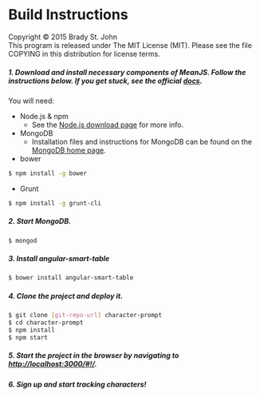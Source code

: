 # Build Instructions
Copyright &copy; 2015 Brady St. John <br />
This program is released under The MIT License (MIT).
Please see the file COPYING in this distribution for
license terms.

##### 1. Download and install necessary components of MeanJS. Follow the instructions below. If you get stuck, see the official [docs](http://meanjs.org/docs.html).
You will need:
- Node.js & npm
	- See the [Node.js download page](https://nodejs.org/download/) for more info.
- MongoDB
	- Installation files and instructions for MongoDB can be found on the [MongoDB home page](https://www.mongodb.org/downloads).
- bower
```sh
$ npm install -g bower
```
- Grunt
```sh
$ npm install -g grunt-cli
```



##### 2. Start MongoDB.

```sh
$ mongod
```
##### 3. Install angular-smart-table

```sh
$ bower install angular-smart-table
```
##### 4. Clone the project and deploy it.

```sh
$ git clone [git-repo-url] character-prompt
$ cd character-prompt
$ npm install
$ npm start
```
##### 5. Start the project in the browser by navigating to [http://localhost:3000/#!/](http://localhost:3000/#!/).
##### 6. Sign up and start tracking characters!
